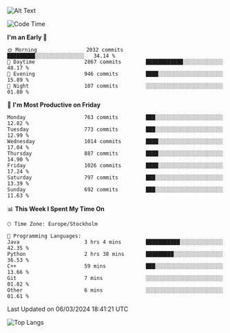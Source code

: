 ![Alt Text](https://media.tenor.com/3Gehha8RO-sAAAAC/goose-dance.gif)

<!--START_SECTION:waka-->
![Code Time](http://img.shields.io/badge/Code%20Time-6%20hrs%2030%20mins-blue)

**I'm an Early 🐤** 

```text
🌞 Morning                2032 commits        █████████░░░░░░░░░░░░░░░░   34.14 % 
🌆 Daytime                2867 commits        ████████████░░░░░░░░░░░░░   48.17 % 
🌃 Evening                946 commits         ████░░░░░░░░░░░░░░░░░░░░░   15.89 % 
🌙 Night                  107 commits         ░░░░░░░░░░░░░░░░░░░░░░░░░   01.80 % 
```
📅 **I'm Most Productive on Friday** 

```text
Monday                   763 commits         ███░░░░░░░░░░░░░░░░░░░░░░   12.82 % 
Tuesday                  773 commits         ███░░░░░░░░░░░░░░░░░░░░░░   12.99 % 
Wednesday                1014 commits        ████░░░░░░░░░░░░░░░░░░░░░   17.04 % 
Thursday                 887 commits         ████░░░░░░░░░░░░░░░░░░░░░   14.90 % 
Friday                   1026 commits        ████░░░░░░░░░░░░░░░░░░░░░   17.24 % 
Saturday                 797 commits         ███░░░░░░░░░░░░░░░░░░░░░░   13.39 % 
Sunday                   692 commits         ███░░░░░░░░░░░░░░░░░░░░░░   11.63 % 
```


📊 **This Week I Spent My Time On** 

```text
🕑︎ Time Zone: Europe/Stockholm

💬 Programming Languages: 
Java                     3 hrs 4 mins        ███████████░░░░░░░░░░░░░░   42.35 % 
Python                   2 hrs 38 mins       █████████░░░░░░░░░░░░░░░░   36.53 % 
C++                      59 mins             ███░░░░░░░░░░░░░░░░░░░░░░   13.66 % 
Git                      7 mins              ░░░░░░░░░░░░░░░░░░░░░░░░░   01.82 % 
Other                    6 mins              ░░░░░░░░░░░░░░░░░░░░░░░░░   01.61 % 
```


 Last Updated on 06/03/2024 18:41:21 UTC
<!--END_SECTION:waka-->

![Top Langs](https://github-readme-stats-rose-phi.vercel.app/api/top-langs/?username=jxncted\&layout=compact&hide=c,assembly,jupyter%20notebook)
